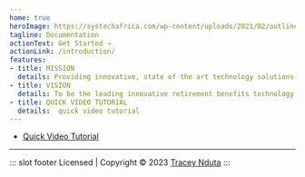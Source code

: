 ```yaml
---
home: true
heroImage: https://systechafrica.com/wp-content/uploads/2021/02/outline-fundmaster.png
tagline: Documentation
actionText: Get Started →
actionLink: /introduction/
features:
- title: MISSION
  details: Providing innovative, state of the art technology solutions to the retirement benefits industry ensuring industry best practices, compliance and learning, while maintaining motivated human resources.
- title: VISION
  details: To be the leading innovative retirement benefits technology solutions provider in Africa.
- title: QUICK VIDEO TUTORIAL
  details:  quick video tutorial 
---
```

- [Quick Video Tutorial](https://youtube.com/)
---
 ::: slot footer
 Licensed | Copyright © 2023 [Tracey Nduta](https://www.youtube.com)
:::



